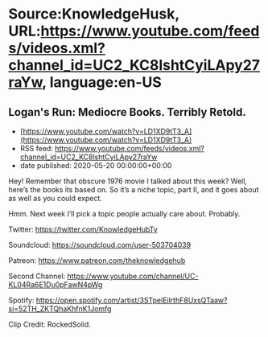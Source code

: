# Source:KnowledgeHusk, URL:https://www.youtube.com/feeds/videos.xml?channel_id=UC2_KC8lshtCyiLApy27raYw, language:en-US

## Logan's Run: Mediocre Books. Terribly Retold.
 - [https://www.youtube.com/watch?v=LD1XD9tT3_A](https://www.youtube.com/watch?v=LD1XD9tT3_A)
 - RSS feed: https://www.youtube.com/feeds/videos.xml?channel_id=UC2_KC8lshtCyiLApy27raYw
 - date published: 2020-05-20 00:00:00+00:00

Hey! Remember that obscure 1976 movie I talked about this week? Well, here’s the books its based on. So it’s a niche topic, part II, and it goes about as well as you could expect.

Hmm. Next week I’ll pick a topic people actually care about. Probably.

Twitter: https://twitter.com/KnowledgeHubTy

Soundcloud: https://soundcloud.com/user-503704039

Patreon: https://www.patreon.com/theknowledgehub

Second Channel: https://www.youtube.com/channel/UC-KL04Ra6E1Du0pFawN4pWg

Spotify: https://open.spotify.com/artist/3STpelEilrthF8UxsQTaaw?si=52TH_ZKTQhaKhfnK1Jomfg

Clip Credit:
RockedSolid.


